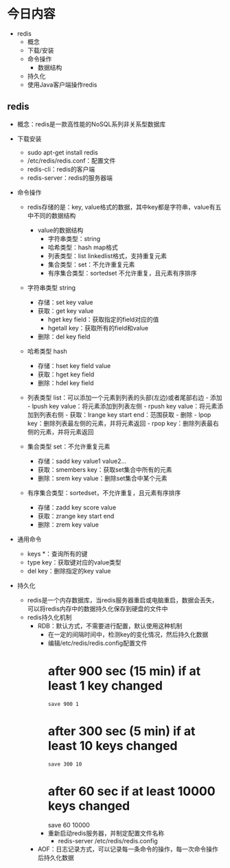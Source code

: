 # 今日内容
- redis
    - 概念
    - 下载/安装
    - 命令操作
        - 数据结构
    - 持久化
    - 使用Java客户端操作redis
    
## redis
- 概念：redis是一款高性能的NoSQL系列非关系型数据库
- 下载安装
    - sudo apt-get install redis
    - /etc/redis/redis.conf：配置文件
    - redis-cli：redis的客户端
    - redis-server：redis的服务器端
- 命令操作
    - redis存储的是：key, value格式的数据，其中key都是字符串，value有五中不同的数据结构
        - value的数据结构
            - 字符串类型：string
            - 哈希类型：hash map格式
            - 列表类型：list linkedlist格式，支持重复元素
            - 集合类型：set：不允许重复元素
            - 有序集合类型：sortedset 不允许重复，且元素有序排序
            
    - 字符串类型 string
        - 存储：set key value
        - 获取：get key value
            - hget key field：获取指定的field对应的值
            - hgetall key：获取所有的field和value
        - 删除：del key field
    
    - 哈希类型 hash
        - 存储：hset key field value
        - 获取：hget key field
        - 删除：hdel key field
        
    - 列表类型 list：可以添加一个元素到列表的头部(左边)或者尾部右边
            - 添加
                - lpush key value：将元素添加到列表左侧
                - rpush key value：将元素添加到列表右侧 
            - 获取：lrange key start end：范围获取
            - 删除
                - lpop key：删除列表最左侧的元素，并将元素返回
                - rpop key：删除列表最右侧的元素，并将元素返回
    - 集合类型 set：不允许重复元素
        - 存储：sadd key value1 value2...
        - 获取：smembers key：获取set集合中所有的元素
        - 删除：srem key value：删除set集合中某个元素
    - 有序集合类型：sortedset，不允许重复，且元素有序排序
        - 存储：zadd key score value
        - 获取：zrange key start end
        - 删除：zrem key value
    
- 通用命令
    - keys *：查询所有的键
    - type key：获取键对应的value类型
    - del key：删除指定的key value

- 持久化
    - redis是一个内存数据库，当redis服务器重启或电脑重启，数据会丢失，可以将redis内存中的数据持久化保存到硬盘的文件中
    - redis持久化机制
        - RDB：默认方式，不需要进行配置，默认使用这种机制
            - 在一定的间隔时间中，检测key的变化情况，然后持久化数据
            - 编辑/etc/redis/redis.config配置文件
                 #   after 900 sec (15 min) if at least 1 key changed
                  save 900 1
                 #   after 300 sec (5 min) if at least 10 keys changed
                  save 300 10
                 #   after 60 sec if at least 10000 keys changed
                 save 60 10000
             - 重新启动redis服务器，并制定配置文件名称
                - redis-server /etc/redis/redis.config
        - AOF：日志记录方式，可以记录每一条命令的操作，每一次命令操作后持久化数据
        